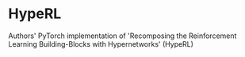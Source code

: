 # HypeRL
Authors' PyTorch implementation of 'Recomposing the Reinforcement Learning Building-Blocks  with Hypernetworks' (HypeRL)
